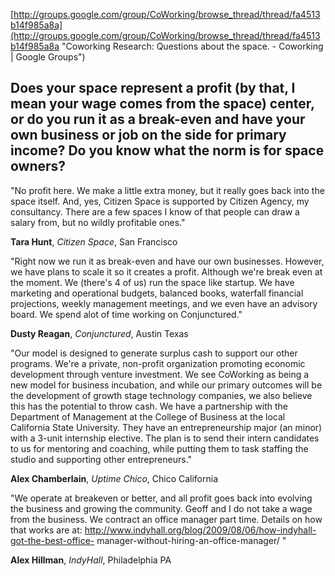 [http://groups.google.com/group/CoWorking/browse_thread/thread/fa4513b14f985a8a](http://groups.google.com/group/CoWorking/browse_thread/thread/fa4513b14f985a8a "Coworking Research: Questions about the space. - Coworking | Google Groups")

## Does your space represent a profit (by that, I mean your wage comes from the space) center, or do you run it as a break-even and have your own business or job on the side for primary income? Do you know what the norm is for space owners?

"No profit here. We make a little extra money, but it really goes back into the space itself. And, yes, Citizen Space is supported by Citizen Agency, my consultancy. There are a few spaces I know of that people can draw a salary from, but no wildly profitable ones."

**Tara Hunt**, *Citizen Space*, San Francisco

"Right now we run it as break-even and have our own businesses. However, we have plans to scale it so it creates a profit.
Although we're break even at the moment. We (there's 4 of us) run the space like startup. We have marketing and operational budgets, balanced books, waterfall financial projections, weekly management meetings, and we even have an advisory board. We spend alot of time working on Conjunctured."

**Dusty Reagan**, *Conjunctured*, Austin Texas 

"Our model is designed to generate surplus cash to support our other programs. We're a private, non-profit organization promoting economic development through venture investment. We see CoWorking as being a new model for business incubation, and while our primary outcomes will be the development of growth stage technology companies, we also believe this has the potential to throw cash. We have a partnership
with the Department of Management at the College of Business at the local California State University. They have an entrepreneurship major (an minor) with a 3-unit internship elective. The plan is to send their intern candidates to us for mentoring and coaching, while putting them to task staffing the studio and supporting other entrepreneurs."

**Alex Chamberlain**, *Uptime Chico*, Chico California

"We operate at breakeven or better, and all profit goes back into evolving the business and growing the community. Geoff and I do not take a wage from the business. We contract an office manager part time. Details on how that works are at: http://www.indyhall.org/blog/2009/08/06/how-indyhall-got-the-best-office- manager-without-hiring-an-office-manager/ "

**Alex Hillman**, *IndyHall*, Philadelphia PA 